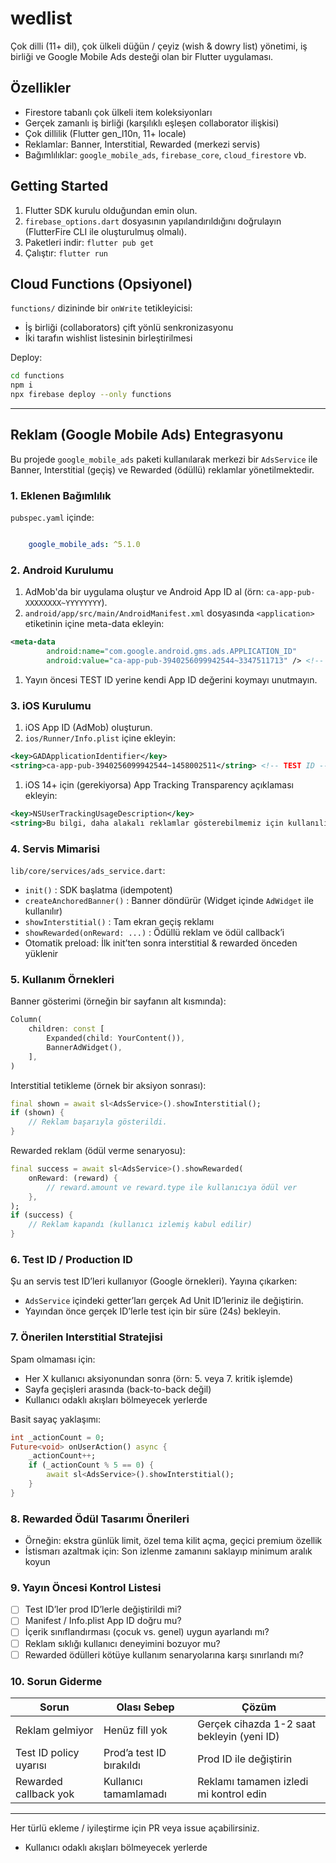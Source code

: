 # wedlist

Çok dilli (11+ dil), çok ülkeli düğün / çeyiz (wish & dowry list) yönetimi, iş birliği ve Google Mobile Ads desteği olan bir Flutter uygulaması.

## Özellikler

- Firestore tabanlı çok ülkeli item koleksiyonları
- Gerçek zamanlı iş birliği (karşılıklı eşleşen collaborator ilişkisi)
- Çok dillilik (Flutter gen_l10n, 11+ locale)
- Reklamlar: Banner, Interstitial, Rewarded (merkezi servis)
- Bağımlılıklar: `google_mobile_ads`, `firebase_core`, `cloud_firestore` vb.

## Getting Started

1. Flutter SDK kurulu olduğundan emin olun.
2. `firebase_options.dart` dosyasının yapılandırıldığını doğrulayın (FlutterFire CLI ile oluşturulmuş olmalı).
3. Paketleri indir: `flutter pub get`
4. Çalıştır: `flutter run`

## Cloud Functions (Opsiyonel)

`functions/` dizininde bir `onWrite` tetikleyicisi:

- İş birliği (collaborators) çift yönlü senkronizasyonu
- İki tarafın wishlist listesinin birleştirilmesi

Deploy:

```bash
cd functions
npm i
npx firebase deploy --only functions
```

---

## Reklam (Google Mobile Ads) Entegrasyonu

Bu projede `google_mobile_ads` paketi kullanılarak merkezi bir `AdsService` ile Banner, Interstitial (geçiş) ve Rewarded (ödüllü) reklamlar yönetilmektedir.

### 1. Eklenen Bağımlılık

`pubspec.yaml` içinde:

```yaml

    google_mobile_ads: ^5.1.0
```

### 2. Android Kurulumu

1. AdMob'da bir uygulama oluştur ve Android App ID al (örn: `ca-app-pub-XXXXXXXX~YYYYYYYY`).
2. `android/app/src/main/AndroidManifest.xml` dosyasında `<application>` etiketinin içine meta-data ekleyin:

```xml
<meta-data
        android:name="com.google.android.gms.ads.APPLICATION_ID"
        android:value="ca-app-pub-3940256099942544~3347511713" /> <!-- TEST ID -->
```

1. Yayın öncesi TEST ID yerine kendi App ID değerini koymayı unutmayın.

### 3. iOS Kurulumu

1. iOS App ID (AdMob) oluşturun.
2. `ios/Runner/Info.plist` içine ekleyin:

```xml
<key>GADApplicationIdentifier</key>
<string>ca-app-pub-3940256099942544~1458002511</string> <!-- TEST ID -->
```

1. iOS 14+ için (gerekiyorsa) App Tracking Transparency açıklaması ekleyin:

```xml
<key>NSUserTrackingUsageDescription</key>
<string>Bu bilgi, daha alakalı reklamlar gösterebilmemiz için kullanılır.</string>
```

### 4. Servis Mimarisi

`lib/core/services/ads_service.dart`:

- `init()` : SDK başlatma (idempotent)
- `createAnchoredBanner()` : Banner döndürür (Widget içinde `AdWidget` ile kullanılır)
- `showInterstitial()` : Tam ekran geçiş reklamı
- `showRewarded(onReward: ...)` : Ödüllü reklam ve ödül callback’i
- Otomatik preload: İlk init’ten sonra interstitial & rewarded önceden yüklenir

### 5. Kullanım Örnekleri

Banner gösterimi (örneğin bir sayfanın alt kısmında):

```dart
Column(
    children: const [
        Expanded(child: YourContent()),
        BannerAdWidget(),
    ],
)
```

Interstitial tetikleme (örnek bir aksiyon sonrası):

```dart
final shown = await sl<AdsService>().showInterstitial();
if (shown) {
    // Reklam başarıyla gösterildi.
}
```

Rewarded reklam (ödül verme senaryosu):

```dart
final success = await sl<AdsService>().showRewarded(
    onReward: (reward) {
        // reward.amount ve reward.type ile kullanıcıya ödül ver
    },
);
if (success) {
    // Reklam kapandı (kullanıcı izlemiş kabul edilir)
}
```

### 6. Test ID / Production ID

Şu an servis test ID’leri kullanıyor (Google örnekleri). Yayına çıkarken:

- `AdsService` içindeki getter’ları gerçek Ad Unit ID’leriniz ile değiştirin.
- Yayından önce gerçek ID’lerle test için bir süre (24s) bekleyin.

### 7. Önerilen Interstitial Stratejisi

Spam olmaması için:

- Her X kullanıcı aksiyonundan sonra (örn: 5. veya 7. kritik işlemde)
- Sayfa geçişleri arasında (back-to-back değil)
- Kullanıcı odaklı akışları bölmeyecek yerlerde

Basit sayaç yaklaşımı:

```dart
int _actionCount = 0;
Future<void> onUserAction() async {
    _actionCount++;
    if (_actionCount % 5 == 0) {
        await sl<AdsService>().showInterstitial();
    }
}
```

### 8. Rewarded Ödül Tasarımı Önerileri

- Örneğin: ekstra günlük limit, özel tema kilit açma, geçici premium özellik
- İstismarı azaltmak için: Son izlenme zamanını saklayıp minimum aralık koyun

### 9. Yayın Öncesi Kontrol Listesi

- [ ] Test ID’ler prod ID’lerle değiştirildi mi?
- [ ] Manifest / Info.plist App ID doğru mu?
- [ ] İçerik sınıflandırması (çocuk vs. genel) uygun ayarlandı mı?
- [ ] Reklam sıklığı kullanıcı deneyimini bozuyor mu?
- [ ] Rewarded ödülleri kötüye kullanım senaryolarına karşı sınırlandı mı?

### 10. Sorun Giderme

| Sorun | Olası Sebep | Çözüm |
|-------|-------------|-------|
| Reklam gelmiyor | Henüz fill yok | Gerçek cihazda 1-2 saat bekleyin (yeni ID) |
| Test ID policy uyarısı | Prod’a test ID bırakıldı | Prod ID ile değiştirin |
| Rewarded callback yok | Kullanıcı tamamlamadı | Reklamı tamamen izledi mi kontrol edin |

---

Her türlü ekleme / iyileştirme için PR veya issue açabilirsiniz.

- Kullanıcı odaklı akışları bölmeyecek yerlerde

